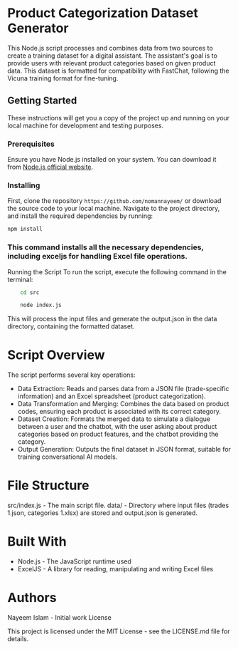 # Product Categorization Dataset Generator

This Node.js script processes and combines data from two sources to create a training dataset for a digital assistant. The assistant's goal is to provide users with relevant product categories based on given product data. This dataset is formatted for compatibility with FastChat, following the Vicuna training format for fine-tuning.

## Getting Started

These instructions will get you a copy of the project up and running on your local machine for development and testing purposes.

### Prerequisites

Ensure you have Node.js installed on your system. You can download it from [Node.js official website](https://nodejs.org/).

### Installing

First, clone the repository `https://github.com/nomannayeem/` or download the source code to your local machine. Navigate to the project directory, and install the required dependencies by running:

```bash
npm install
```

### This command installs all the necessary dependencies, including exceljs for handling Excel file operations.

Running the Script
To run the script, execute the following command in the terminal:
```bash
    cd src

    node index.js
```
This will process the input files and generate the output.json in the data directory, containing the formatted dataset.


# Script Overview
The script performs several key operations:

- Data Extraction: Reads and parses data from a JSON file (trade-specific information) and an Excel spreadsheet (product categorization).
- Data Transformation and Merging: Combines the data based on product codes, ensuring each product is associated with its correct category.
- Dataset Creation: Formats the merged data to simulate a dialogue between a user and the chatbot, with the user asking about product categories based on product features, and the chatbot providing the category.
- Output Generation: Outputs the final dataset in JSON format, suitable for training conversational AI models.


# File Structure
src/index.js - The main script file.
data/ - Directory where input files (trades 1.json, categories 1.xlsx) are stored and output.json is generated.
# Built With
- Node.js - The JavaScript runtime used
- ExcelJS - A library for reading, manipulating and writing Excel files

# Authors
Nayeem Islam - Initial work
License


This project is licensed under the MIT License - see the LICENSE.md file for details.